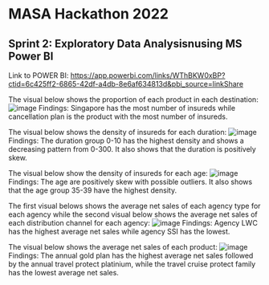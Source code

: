 # MASA Hackathon 2022
## Sprint 2: Exploratory Data Analysisnusing MS Power BI
Link to POWER BI: https://app.powerbi.com/links/WThBKW0xBP?ctid=6c425ff2-6865-42df-a4db-8e6af634813d&pbi_source=linkShare


The visual below shows the proportion of each product in each destination:
![image](https://user-images.githubusercontent.com/110726644/184531662-e1c490b8-66f2-4625-abf9-85d90609f7c4.png)
Findings: Singapore has the most number of insureds while cancellation plan is the product with the most number of insureds.



The visual below shows the density of insureds for each duration:
![image](https://user-images.githubusercontent.com/110726644/184404905-e0316452-ac62-4307-b11d-2a5efeb3b799.png)
Findings: The duration group 0-10 has the highest density and shows a decreasing pattern from 0-300. It also shows that the duration is positively skew.



The visual below show the density of insureds for each age:
![image](https://user-images.githubusercontent.com/110726644/184405006-c92db912-ae7c-429a-8592-2dff89f6db5b.png)
Findings: The age are positively skew with possible outliers. It also shows that the age group 35-39 have the highest density.



The first visual belows shows the average net sales of each agency type for each agency while the second visual below shows the average net sales of each distribution channel for each agency:
![image](https://user-images.githubusercontent.com/110726644/184532513-2e41755d-8d5d-433e-8a93-0c431c771e71.png)
Findings: Agency LWC has the highest average net sales while agency SSI has the lowest.



The visual below shows the average net sales of each product:
![image](https://user-images.githubusercontent.com/110726644/184532597-2c3645fb-3b36-4fae-8000-ad3bed75e621.png)
Findings: The annual gold plan has the highest average net sales followed by the annual travel protect platinium, while the travel cruise protect family has the lowest average net sales.
